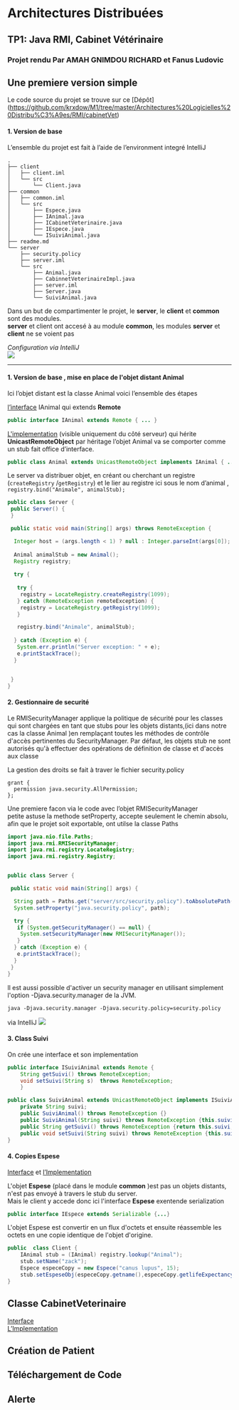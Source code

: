 # Architectures Distribuées
## TP1: Java RMI, Cabinet Vétérinaire

### Projet rendu Par AMAH GNIMDOU RICHARD et Fanus Ludovic
## **Une premiere version simple**


Le code source du projet se trouve sur ce [Dépôt] (https://github.com/krxdow/M1/tree/master/Architectures%20Logicielles%20Distribu%C3%A9es/RMI/cabinetVet)

#### 1. Version de base

L’ensemble du projet est fait à l’aide de l’environment integré IntelliJ

```shell
.
├── client
│   ├── client.iml
│   └── src
│       └── Client.java
├── common
│   ├── common.iml
│   └── src
│       ├── Espece.java
│       ├── IAnimal.java
│       ├── ICabinetVeterinaire.java
│       ├── IEspece.java
│       └── ISuiviAnimal.java
├── readme.md
└── server
    ├── security.policy
    ├── server.iml
    └── src
        ├── Animal.java
        ├── CabinnetVeterinaireImpl.java
        ├── server.iml
        ├── Server.java
        └── SuiviAnimal.java
```
Dans un but de compartimenter le projet, le **server**, le **client** et **common** sont des modules.  
 **server** et client ont accesé à au module **common**, les modules **server** et **client** ne se voient pas


_Configuration via IntelliJ_  
![](misc/Screenshot_20221017_132338.png)

---
#### 1. Version de base , mise en place de l'objet distant Animal
Ici l’objet distant est la classe Animal voici l’ensemble des étapes  

[l’interface](https://github.com/krxdow/M1/blob/3f19a61f52a41e5f1e0a1c76b8c36b3f65ba34b3/Architectures%20Logicielles%20Distribu%C3%A9es/RMI/cabinetVet/common/src/IAnimal.java) IAnimal qui extends **Remote**
````java
public interface IAnimal extends Remote { ... }
````
[L'implementation](https://github.com/krxdow/M1/blob/3f19a61f52a41e5f1e0a1c76b8c36b3f65ba34b3/Architectures%20Logicielles%20Distribu%C3%A9es/RMI/cabinetVet/server/src/Animal.java) (visible uniquement du côté serveur) qui hérite **UnicastRemoteObject** par héritage l’objet Animal va se comporter comme un stub fait office d’interface. 
````java
public class Animal extends UnicastRemoteObject implements IAnimal { ...}
````
Le server va distribuer objet, en créant ou cherchant un registre (`createRegistry` /`getRegistry`) et le lier au registre ici sous le nom d’animal , `registry.bind("Animale", animalStub);`
````java
public class Server {
 public Server() {
 }

 public static void main(String[] args) throws RemoteException {

  Integer host = (args.length < 1) ? null : Integer.parseInt(args[0]);
  
  Animal animalStub = new Animal();
  Registry registry;
  
  try {
      
   try {
    registry = LocateRegistry.createRegistry(1099);
   } catch (RemoteException remoteException) {
    registry = LocateRegistry.getRegistry(1099);
   }

   registry.bind("Animale", animalStub);
   
  } catch (Exception e) {
   System.err.println("Server exception: " + e);
   e.printStackTrace();
  }


 }
}

````




#### 2. Gestionnaire de securité

Le RMISecurityManager applique la politique de sécurité pour les classes qui sont chargées en tant que stubs pour les objets distants,(ici dans notre cas la classe Animal )en remplaçant toutes les méthodes de contrôle d'accès pertinentes du SecurityManager. 
Par défaut, les objets stub ne sont autorisés qu'à effectuer des opérations de définition de classe et d'accès aux classe

La gestion des droits se fait à traver le fichier security.policy
```
grant {
  permission java.security.AllPermission;
};
```
Une premiere facon via le code avec l’objet RMISecurityManager  
petite astuse la methode setProperty, accepte seulement le chemin absolu, afin que le projet soit exportable, ont utilse la classe Paths
```java
import java.nio.file.Paths;
import java.rmi.RMISecurityManager;
import java.rmi.registry.LocateRegistry;
import java.rmi.registry.Registry;


public class Server {

 public static void main(String[] args) {

  String path = Paths.get("server/src/security.policy").toAbsolutePath().toString();
  System.setProperty("java.security.policy", path);

  try {
   if (System.getSecurityManager() == null) {
    System.setSecurityManager(new RMISecurityManager());
   }
  } catch (Exception e) {
   e.printStackTrace();
  }
 }
}
```
ll est aussi possible d'activer un security manager en utilisant simplement l'option -Djava.security.manager de la JVM. 
```shell
java -Djava.security.manager -Djava.security.policy=security.policy 
```
via IntelliJ
![](misc/Screenshot_20221017_144018.png)


#### 3. Class Suivi
On crée une interface et son implementation 

```java
public interface ISuiviAnimal extends Remote {
    String getSuivi() throws RemoteException;
    void setSuivi(String s)  throws RemoteException;
    }
```

```java
public class SuiviAnimal extends UnicastRemoteObject implements ISuiviAnimal {
    private String suivi;
    public SuiviAnimal() throws RemoteException {}
    public SuiviAnimal(String suivi) throws RemoteException {this.suivi = suivi;}
    public String getSuivi() throws RemoteException {return this.suivi;}
    public void setSuivi(String suivi) throws RemoteException {this.suivi = suivi;}
}
```




#### 4. Copies Espese
[Interface](https://github.com/krxdow/M1/blob/be6eec7b1d84a9a2c9f76ca0e686c72aa7950bb7/Architectures%20Logicielles%20Distribu%C3%A9es/RMI/cabinetVet/common/src/IEspece.java) et [l’Implementation](https://github.com/krxdow/M1/blob/be6eec7b1d84a9a2c9f76ca0e686c72aa7950bb7/Architectures%20Logicielles%20Distribu%C3%A9es/RMI/cabinetVet/common/src/Espece.java)



L'objet **Espese** (placé dans le module **common** )est pas un objets distants, n'est pas envoyé à travers le stub du server.  
Mais le client y accede donc ici l'interface **Espese** exentende serialization 
``` java
public interface IEspece extends Serializable {...}
```
L'objet Espese est convertir en un flux d'octets et ensuite réassemble les octets en une copie identique de l'objet d'origine. 

```java
public  class Client { 
    IAnimal stub = (IAnimal) registry.lookup("Animal");
    stub.setName("zack");
    Espece especeCopy = new Espece("canus lupus", 15);
    stub.setEspeseObj(especeCopy.getname(),especeCopy.getlifeExpectancy());
}
```
## **Classe CabinetVeterinaire**

[Interface](https://github.com/krxdow/M1/blob/be6eec7b1d84a9a2c9f76ca0e686c72aa7950bb7/Architectures%20Logicielles%20Distribu%C3%A9es/RMI/cabinetVet/common/src/ICabinetVeterinaire.java)  
[L’Implementation](https://github.com/krxdow/M1/blob/be6eec7b1d84a9a2c9f76ca0e686c72aa7950bb7/Architectures%20Logicielles%20Distribu%C3%A9es/RMI/cabinetVet/server/src/CabinnetVeterinaireImpl.java)

## **Création de Patient**

## **Téléchargement de Code**

## **Alerte**
